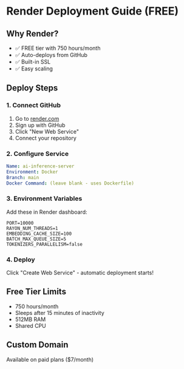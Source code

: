 # Render Deployment Guide (FREE)

## Why Render?
- ✅ FREE tier with 750 hours/month
- ✅ Auto-deploys from GitHub
- ✅ Built-in SSL
- ✅ Easy scaling

## Deploy Steps

### 1. Connect GitHub
1. Go to [render.com](https://render.com)
2. Sign up with GitHub
3. Click "New Web Service"
4. Connect your repository

### 2. Configure Service
```yaml
Name: ai-inference-server
Environment: Docker
Branch: main
Docker Command: (leave blank - uses Dockerfile)
```

### 3. Environment Variables
Add these in Render dashboard:
```
PORT=10000
RAYON_NUM_THREADS=1
EMBEDDING_CACHE_SIZE=100
BATCH_MAX_QUEUE_SIZE=5
TOKENIZERS_PARALLELISM=false
```

### 4. Deploy
Click "Create Web Service" - automatic deployment starts!

## Free Tier Limits
- 750 hours/month
- Sleeps after 15 minutes of inactivity
- 512MB RAM
- Shared CPU

## Custom Domain
Available on paid plans ($7/month)